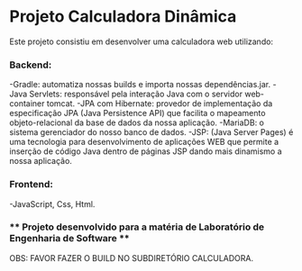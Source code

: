 <h1>Projeto Calculadora Dinâmica</h1>
Este projeto consistiu em desenvolver uma calculadora web utilizando:

<h3>Backend:</h3>
-Gradle: automatiza nossas builds e importa nossas dependências.jar.
-Java Servlets: responsável pela interação Java com o servidor web-container tomcat.
-JPA com Hibernate: provedor de implementação da especificação JPA (Java Persistence API) que facilita o mapeamento objeto-relacional da  base de dados da nossa aplicação.
-MariaDB: o sistema gerenciador do nosso banco de dados.
-JSP: (Java Server Pages) é uma tecnologia para desenvolvimento de aplicações WEB que permite a inserção de código Java dentro de páginas JSP dando mais dinamismo a nossa aplicação.

<h3>Frontend:</h3>
-JavaScript, Css, Html.

<h3>** Projeto desenvolvido para a matéria de Laboratório de Engenharia de Software **</h3>

OBS: FAVOR FAZER O BUILD NO SUBDIRETÓRIO CALCULADORA.

